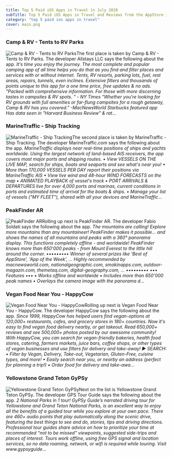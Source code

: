 ```yaml
---
title: Top 5 Paid iOS Apps in Travel in July 2020
subTitle: Top 5 Paid iOS Apps in Travel and Reviews from the AppStore in July 2020.
category: "top 5 paid ios apps in travel"
cover: main.png
---
```


### Camp & RV - Tents to RV Parks

![Camp & RV - Tents to RV Parks](https://is4-ssl.mzstatic.com/image/thumb/Purple123/v4/ff/11/e7/ff11e7b9-8d78-343f-fa4e-3d01c9dcb341/AppIcon-0-1x_U007emarketing-0-0-85-220-7.png/100x100bb.png)The first place is taken by Camp & RV - Tents to RV Parks. The developer Allstays LLC says the following about the app. _It's time you enjoy the journey. The most complete and popular camping app of all time helps you do that as you find and filter places and services with or without internet. Tents, RV resorts, parking lots, fuel, rest areas, repairs, tunnels, even inclines. Extensive filters and thousands of points unique to this app for a one time price, free updates & no ads.  "Packed with comprehensive information. For those with more discerning tastes in campsites & RV spots. " - NY Times  "Whether you're looking for RV grounds with full amenities or far-flung campsites for a rough getaway, Camp & RV has you covered." -MacNewsWorld  Starbucks featured app  Has data seen in "Harvard Business Review" & rat_...

### MarineTraffic - Ship Tracking

![MarineTraffic - Ship Tracking](https://is3-ssl.mzstatic.com/image/thumb/Purple113/v4/fb/1b/d1/fb1bd12e-bf23-eed6-5b8a-858447e51dea/AppIcon-1x_U007emarketing-0-0-GLES2_U002c0-512MB-sRGB-0-0-0-85-220-0-0-0-8.png/100x100bb.png)The second place is taken by MarineTraffic - Ship Tracking. The developer MarineTraffic.com says the following about the app. _MarineTraffic displays near real-time positions of ships and yachts worldwide.  Using the largest network of land-based AIS receivers, the app covers most major ports and shipping routes.  • View VESSELS ON THE LIVE MAP, search for ships, boats and seaports and see what's near you! • More than 170,000 VESSELS PER DAY report their positions via MarineTraffic AIS • View live wind and 48-hour WIND FORECASTS on the map • ANIMATED PLAYBACK of vessel's track • PORT ARRIVALS & DEPARTURES live for over 4,000 ports and marinas, current conditions in ports and estimated time of arrival for the boats & ships. • Manage your list of vessels ("MY FLEET"), shared with all your devices and MarineTraffic_...

### PeakFinder AR

![PeakFinder AR](https://is4-ssl.mzstatic.com/image/thumb/Purple114/v4/2b/66/b0/2b66b0fa-e612-5b1e-2ee3-ace0e7c9abd1/AppIcon-0-0-1x_U007emarketing-0-0-0-5-0-0-sRGB-0-0-0-GLES2_U002c0-512MB-85-220-0-0.png/100x100bb.png)Rolling up next is PeakFinder AR. The developer Fabio Soldati says the following about the app. _The mountains are calling! Explore more mountains than any mountaineer! PeakFinder makes it possible… and shows the names of all mountains and peaks with a 360° panorama display. This functions completely offline - and worldwide!  PeakFinder knows more than 650'000 peaks - from Mount Everest to the little hill around the corner.  ••••••••• Winner of several prizes like 'Best of AppStore', 'App of the Week', … Highly recommended by macnewsworld.com, nationalgeographic.com, smokinapps.com, outdoor-magazin.com, themetaq.com, digital-geography.com, … •••••••••   ••• Features •••  • Works offline and worldwide • Includes more than 650'000 peak names • Overlays the camera image with the panorama d_...

### Vegan Food Near You - HappyCow

![Vegan Food Near You - HappyCow](https://is4-ssl.mzstatic.com/image/thumb/Purple114/v4/a2/ba/96/a2ba96cd-6b28-0ce9-d790-6084b88008e7/AppIcon-0-0-1x_U007emarketing-0-0-0-7-0-0-sRGB-0-0-0-GLES2_U002c0-512MB-85-220-0-0.png/100x100bb.png)Rolling up next is Vegan Food Near You - HappyCow. The developer HappyCow says the following about the app. _Since 1999, HappyCow has helped users find vegan-options at 120,000+ restaurants, cafes, and grocery stores in 180+ countries. Now it's easy to find vegan food delivery nearby, or get takeout. Read 650,000+ reviews and see 500,000+ photos posted by our awesome community! With HappyCow, you can search for vegan-friendly bakeries, health food stores, catering, farmers markets, juice bars, coffee shops, or other types of vegan businesses and use filters for delivery and take-away!  ► SEARCH: • Filter by Vegan, Delivery, Take-out, Vegetarian, Gluten-Free, cuisine types, and more! • Easily search near you, or nearby an address (perfect for planning a trip!)  • Order food for delivery and take-awa_...

### Yellowstone Grand Teton GyPSy

![Yellowstone Grand Teton GyPSy](https://is5-ssl.mzstatic.com/image/thumb/Purple113/v4/4a/20/35/4a20354e-488b-dccc-6778-a26d8e33dcfe/AppIcon-0-1x_U007emarketing-0-0-85-220-0-7.png/100x100bb.png)Next on the list is Yellowstone Grand Teton GyPSy. The developer GPS Tour Guide says the following about the app. _2 National Parks in 1 tour! GyPSy Guide’s narrated driving tour for Yellowstone and Grand Teton National Parks, is an excellent way to enjoy all the benefits of a guided tour while you explore at your own pace.  There are 460+ audio points that play automatically along the scenic drive, featuring the best things to see and do, stories, tips and driving directions.    Professional tour guides share advice on how to prioritize your time at recommended “not to be missed” viewpoints, suggested side-trips and places of interest.  Tours work offline, using free GPS signal and location services, so no data roaming, network, or wifi is required while touring.  Visit www.gypsyguide_...

